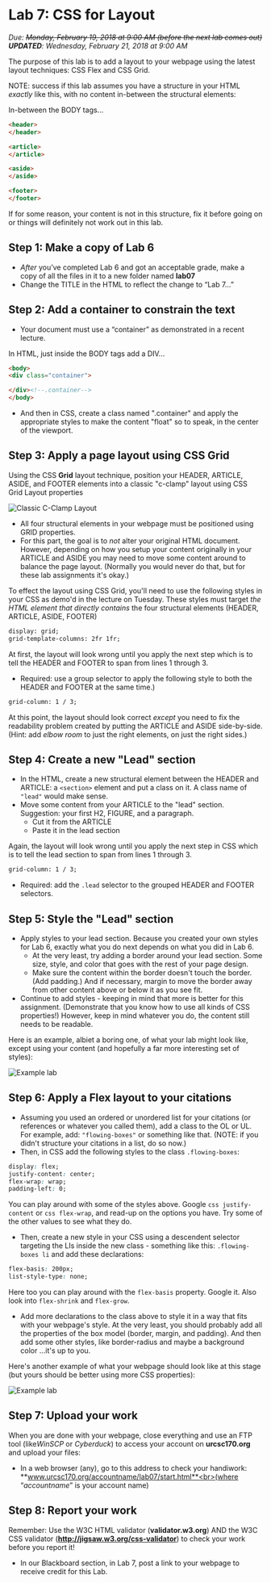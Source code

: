 # Lab 7: CSS for Layout
*Due: <s>Monday, February 19, 2018 at 9:00 AM (before the next lab comes out)</s>*<br>
***UPDATED**: Wednesday, February 21, 2018 at 9:00 AM*

The purpose of this lab is to add a layout to your webpage using the latest layout techniques: CSS Flex and CSS Grid.  

NOTE: success if this lab assumes you have a structure in your HTML *exactly* like this, with no content in-between the structural elements:

In-between the BODY tags...

```html
<header>
</header>

<article>
</article>

<aside>
</aside>

<footer>
</footer>
```

If for some reason, your content is not in this structure, fix it before going on or things will definitely not work out in this lab.

## Step 1: Make a copy of Lab 6

- *After* you’ve completed Lab 6 and got an acceptable grade, make a copy of all the files in it to a new folder named **lab07**
- Change the TITLE in the HTML to reflect the change to “Lab 7…”

## Step 2: Add a container to constrain the text

- Your document must use a “container” as demonstrated in a recent lecture.  

In HTML, just inside the BODY tags add a DIV...

```html
<body>  
<div class="container">

</div><!--.container-->
</body>
```

- And then in CSS,  create a class named ".container" and apply the appropriate styles to make the content "float" so to speak, in the center of the viewport.

## Step 3: Apply a page layout using CSS Grid

Using the CSS **Grid** layout technique, position your HEADER, ARTICLE, ASIDE, and FOOTER elements into a classic "c-clamp" layout using CSS Grid Layout properties

![Classic C-Clamp Layout](media/figure1.png)

- All four structural elements in your webpage must be positioned using GRID properties.
- For this part, the goal is to *not* alter your original HTML document. However, depending on how you setup your content originally in your ARTICLE and ASIDE you may need to move some content around to balance the page layout. (Normally you would never do that, but for these lab assignments it's okay.)

To effect the layout using CSS Grid, you'll need to use the following styles in your CSS as demo'd in the lecture on Tuesday.  These styles must target *the HTML element that directly contains* the four structural elements (HEADER, ARTICLE, ASIDE, FOOTER)

```html
display: grid;
grid-template-columns: 2fr 1fr;
```

At first, the layout will look wrong until you apply the next step which is to tell the HEADER and FOOTER to span from lines 1 through 3.  

- Required: use a group selector to apply the following style to both the HEADER and FOOTER at the same time.)

```html
grid-column: 1 / 3;
```

At this point, the layout should look correct *except* you need to fix the readability problem created by putting the ARTICLE and ASIDE side-by-side.  (Hint: add *elbow room* to just the right elements, on just the right sides.)

## Step 4: Create a new "Lead" section

- In the HTML, create a new structural element between the HEADER and ARTICLE: a `<section>` element and put a class on it.  A class name of `"lead"` would make sense.
- Move some content from your ARTICLE to the "lead" section.  Suggestion: your first H2, FIGURE, and a paragraph.  
  - Cut it from the ARTICLE
  - Paste it in the lead section

Again, the layout will look wrong until you apply the next step in CSS which is to tell the lead section to span from lines 1 through 3.

```html
grid-column: 1 / 3;
```

- Required: add the `.lead` selector to the grouped HEADER and FOOTER selectors.

## Step 5: Style the "Lead" section

- Apply styles to your lead section.  Because you created your own styles for Lab 6, exactly what you do next depends on what you did in Lab 6.
  - At the very least, try adding a border around your lead section.  Some size, style, and color that goes with the rest of your page design.
  - Make sure the content within the border doesn't touch the border.  (Add padding.)  And if necessary, margin to move the border away from other content above or below it as you see fit.
- Continue to add styles - keeping in mind that more is better for this assignment.  (Demonstrate that you know how to use all kinds of CSS properties!)  However, keep in mind whatever you do, the content still needs to be readable.

Here is an example, albiet a boring one, of what your lab might look like, except using your content (and hopefully a far more interesting set of styles):

![Example lab](media/figure3.png)

## Step 6: Apply a Flex layout to your citations

- Assuming you used an ordered or unordered list for your citations (or references or whatever you called them), add a class to the OL or UL.  For example, add: `"flowing-boxes"` or something like that. (NOTE: if you didn't structure your citations in a list, do so now.)
- Then, in CSS add the following styles to the class `.flowing-boxes`:

```css
display: flex;
justify-content: center;
flex-wrap: wrap;
padding-left: 0;
```

You can play around with some of the styles above.  Google `css justify-content` or `css flex-wrap`, and read-up on the options you have.  Try some of the other values to see what they do.

- Then, create a new style in your CSS using a descendent selector targeting the LIs inside the new class - something like this: `.flowing-boxes li` and add these declarations:

```css
flex-basis: 200px;
list-style-type: none;
```

Here too you can play around with the `flex-basis` property.  Google it.  Also look into `flex-shrink` and `flex-grow`.

- Add more declarations to the class above to style it in a way that fits with your webpage's style.  At the very least, you should probably add all the properties of the box model (border, margin, and padding).  And then add some other styles, like border-radius and maybe a background color …it's up to you.

Here's another example of what your webpage should look like at this stage (but yours should be better using more CSS properties):

![Example lab](media/figure4.png)

## Step 7: Upload your work

When you are done with your webpage, close everything and use an FTP tool (like*WinSCP* or *Cyberduck*) to access your account on **urcsc170.org** and upload your files:

- In a web browser (any), go to this address to check your handiwork: <br>**www.urcsc170.org/accountname/lab07/start.html**<br>(where “*accountname*” is your account name)

## Step 8: Report your work

Remember: Use the W3C HTML validator (**validator.w3.org**) AND the W3C CSS
validator (**http://jigsaw.w3.org/css-validator**) to check your work before you
report it!

- In our Blackboard section, in Lab 7, post a link to your webpage to receive
  credit for this Lab.